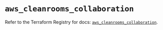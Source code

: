 # `aws_cleanrooms_collaboration`

Refer to the Terraform Registry for docs: [`aws_cleanrooms_collaboration`](https://registry.terraform.io/providers/hashicorp/aws/5.58.0/docs/resources/cleanrooms_collaboration).
